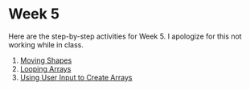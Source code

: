 # Week 5

Here are the step-by-step activities for Week 5. I apologize for this not working while in class.

1. [Moving Shapes](weel-5-a-moving-shapes.md) 
2. [Looping Arrays](week-5-b-looping-arrays.md) 
3. [Using User Input to Create Arrays](week-5-c-using-user-input-to-create-arrays.md)



